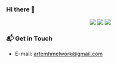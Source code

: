 ### Hi there 👋

<p align="center">
  <img src ="https://github-readme-stats.vercel.app/api?username=rookmeister&show_icons=true&count_private=true&theme=darcula&hide_border=true&hide=issues,contribs&bg_color=00000000">
  <img src ="https://github-readme-stats.vercel.app/api/top-langs/?username=rookmeister&layout=compact&hide_border=true&theme=darcula&bg_color=00000000&langs_count=6&hide=jupyter%20notebook,tex,css,php">
  <img src ="https://github-readme-streak-stats.herokuapp.com?user=rookmeister&theme=darcula&hide_border=true&background=FFFFFF00">
  <br>
</p>

<!--
**RookMeister/rookmeister** is a ✨ _special_ ✨ repository because its `README.md` (this file) appears on your GitHub profile.

Here are some ideas to get you started:

- 🔭 I’m currently working on ...
- 🌱 I’m currently learning ...
- 👯 I’m looking to collaborate on ...
- 🤔 I’m looking for help with ...
- 💬 Ask me about ...
- 📫 How to reach me: ...
- 😄 Pronouns: ...
- ⚡ Fun fact: ...
-->
### 📬 Get in Touch

<!-- - LinkedIn: coming soon -->
<!-- - Site: [rookmeister.github.io][site] -->
- E-mail: artemhmelwork@gmail.com
